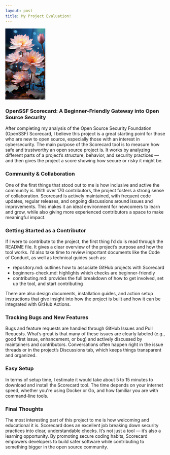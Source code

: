 ```yaml
---  
layout: post  
title: My Project Evaluation!
---    
```


<img src="/images/lotus_pfp.jpg" alt="sunflower" style="width:25%;">  

### OpenSSF Scorecard: A Beginner-Friendly Gateway into Open Source Security  
After completing my analysis of the Open Source Security Foundation (OpenSSF) Scorecard, I believe this project is a great starting point for those who are new to open source, especially those with an interest in cybersecurity. The main purpose of the Scorecard tool is to measure how safe and trustworthy an open source project is. It works by analyzing different parts of a project’s structure, behavior, and security practices — and then gives the project a score showing how secure or risky it might be.  

### Community & Collaboration  
One of the first things that stood out to me is how inclusive and active the community is. With over 170 contributors, the project fosters a strong sense of collaboration. Scorecard is actively maintained, with frequent code updates, regular releases, and ongoing discussions around issues and improvements. This makes it an ideal environment for newcomers to learn and grow, while also giving more experienced contributors a space to make meaningful impact.  

### Getting Started as a Contributor  
If I were to contribute to the project, the first thing I’d do is read through the README file. It gives a clear overview of the project’s purpose and how the tool works. I’d also take time to review important documents like the Code of Conduct, as well as technical guides such as:  
- repository.md: outlines how to associate GitHub projects with Scorecard  
- beginners-check.md: highlights which checks are beginner-friendly  
- contributing.md: provides the full breakdown of how to get involved, set up the tool, and start contributing
  
There are also design documents, installation guides, and action setup instructions that give insight into how the project is built and how it can be integrated with GitHub Actions.

### Tracking Bugs and New Features  
Bugs and feature requests are handled through GitHub Issues and Pull Requests. What’s great is that many of these issues are clearly labeled (e.g., good first issue, enhancement, or bug) and actively discussed by maintainers and contributors. Conversations often happen right in the issue threads or in the project’s Discussions tab, which keeps things transparent and organized.  

### Easy Setup  
In terms of setup time, I estimate it would take about 5 to 15 minutes to download and install the Scorecard tool. The time depends on your internet speed, whether you're using Docker or Go, and how familiar you are with command-line tools.  

### Final Thoughts  
The most interesting part of this project to me is how welcoming and educational it is. Scorecard does an excellent job breaking down security practices into clear, understandable checks. It’s not just a tool — it’s also a learning opportunity. By promoting secure coding habits, Scorecard empowers developers to build safer software while contributing to something bigger in the open source community.  

